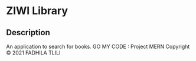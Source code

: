 # ZIWI Library

## Description

An application to search for books. 
GO MY CODE : Project MERN
Copyright © 2021 FADHILA TLILI


